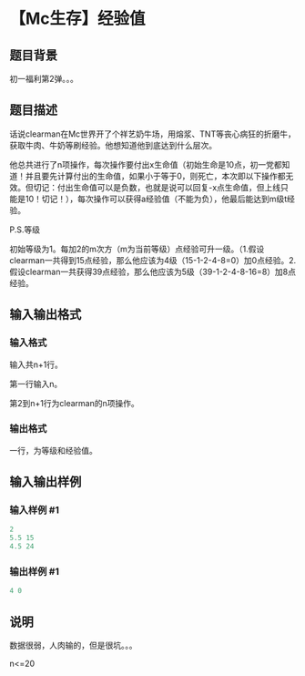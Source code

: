 # 【Mc生存】经验值

## 题目背景

初一福利第2弹。。。

## 题目描述

话说clearman在Mc世界开了个祥艺奶牛场，用熔浆、TNT等丧心病狂的折磨牛，获取牛肉、牛奶等刷经验。他想知道他到底达到什么层次。

他总共进行了n项操作，每次操作要付出x生命值（初始生命是10点，初一党都知道！并且要先计算付出的生命值，如果小于等于0，则死亡，本次即以下操作都无效。但切记：付出生命值可以是负数，也就是说可以回复-x点生命值，但上线只能是10！切记！），每次操作可以获得a经验值（不能为负），他最后能达到m级t经验。

P.S.等级

初始等级为1。每加2的m次方（m为当前等级）点经验可升一级。（1.假设clearman一共得到15点经验，那么他应该为4级（15-1-2-4-8=0）加0点经验。2.假设clearman一共获得39点经验，那么他应该为5级（39-1-2-4-8-16=8）加8点经验。

## 输入输出格式

### 输入格式

输入共n+1行。

第一行输入n。

第2到n+1行为clearman的n项操作。

### 输出格式

一行，为等级和经验值。

## 输入输出样例

### 输入样例 #1

```cpp
2
5.5 15
4.5 24

```
### 输出样例 #1

```cpp
4 0
```


## 说明

数据很弱，人肉输的，但是很坑。。。

n<=20

